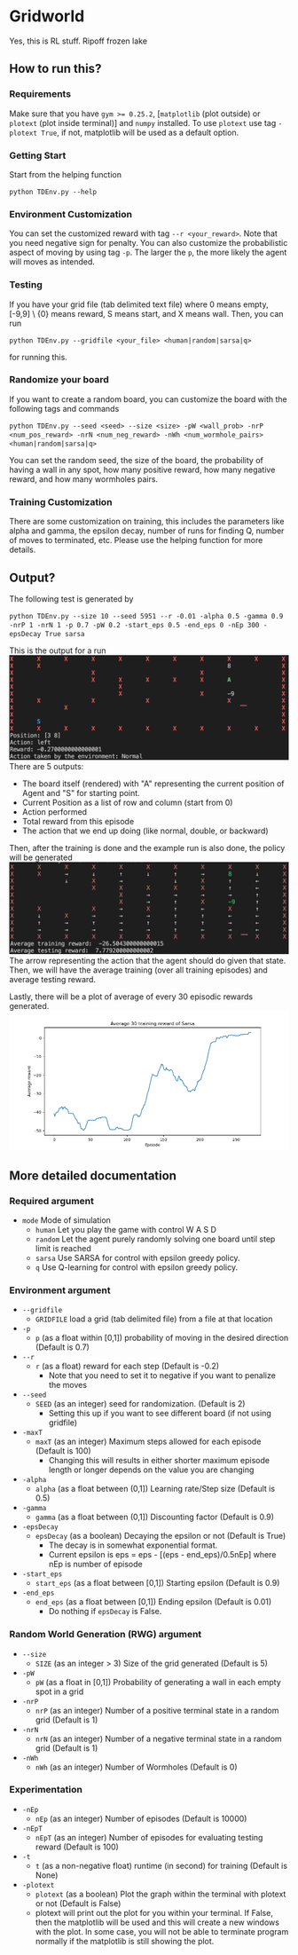 # Gridworld

Yes, this is RL stuff. Ripoff frozen lake

## How to run this?

### Requirements
Make sure that you have `gym >= 0.25.2`, [`matplotlib` (plot outside) or `plotext` (plot inside terminal)] and `numpy` installed. To use `plotext` use tag `-plotext True`, if not, matplotlib will be used as a default option.

### Getting Start
Start from the helping function
```
python TDEnv.py --help
```
### Environment Customization
You can set the customized reward with tag `--r <your_reward>`. Note that you need negative sign for penalty. You can also customize the probabilistic aspect of moving by using tag `-p`. The larger the `p`, the more likely the agent will moves as intended.

### Testing
If you have your grid file (tab delimited text file) where 0 means empty, [-9,9] \ {0} means reward, S means start, and X means wall. Then, you can run 
```
python TDEnv.py --gridfile <your_file> <human|random|sarsa|q>
```
for running this.

### Randomize your board
If you want to create a random board, you can customize the board with the following tags and commands
```
python TDEnv.py --seed <seed> --size <size> -pW <wall_prob> -nrP <num_pos_reward> -nrN <num_neg_reward> -nWh <num_wormhole_pairs> <human|random|sarsa|q>
```
You can set the random seed, the size of the board, the probability of having a wall in any spot, how many positive reward, how many negative reward, and how many wormholes pairs.

### Training Customization
There are some customization on training, this includes the parameters like alpha and gamma, the epsilon decay, number of runs for finding Q, number of moves to terminated, etc. Please use the helping function for more details.

## Output?

The following test is generated by
```
python TDEnv.py --size 10 --seed 5951 --r -0.01 -alpha 0.5 -gamma 0.9 -nrP 1 -nrN 1 -p 0.7 -pW 0.2 -start_eps 0.5 -end_eps 0 -nEp 300 -epsDecay True sarsa
```
This is the output for a run
![ExperimentRun](images/ExampleRun.png)
There are 5 outputs: 
  * The board itself (rendered) with "A" representing the current position of Agent and "S" for starting point.
  * Current Position as a list of row and column (start from 0)
  * Action performed
  * Total reward from this episode
  * The action that we end up doing (like normal, double, or backward)

Then, after the training is done and the example run is also done, the policy will be generated 
![policy](images/PolicyReward.png)
The arrow representing the action that the agent should do given that state. Then, we will have the average training (over all training episodes) and average testing reward.

Lastly, there will be a plot of average of every 30 episodic rewards generated.
![rewardPlot](images/sarsaGit.png)

## More detailed documentation

### Required argument
  * `mode` Mode of simulation
      * `human` Let you play the game with control W A S D
      * `random` Let the agent purely randomly solving one board until step limit is reached
      * `sarsa` Use SARSA for control with epsilon greedy policy.
      * `q` Use Q-learning for control with epsilon greedy policy.

### Environment argument
  * `--gridfile`
      * `GRIDFILE`  load a grid (tab delimited file) from a file at that location
  * `-p`
      * `p` (as a float within [0,1]) probability of moving in the desired direction (Default is 0.7)
  * `--r`
      * `r` (as a float) reward for each step (Default is -0.2)
          * Note that you need to set it to negative if you want to penalize the moves
  * `--seed`
      * `SEED` (as an integer) seed for randomization. (Default is 2)
          * Setting this up if you want to see different board (if not using gridfile)
  * `-maxT`
      * `maxT` (as an integer) Maximum steps allowed for each episode (Default is 100)
          * Changing this will results in either shorter maximum episode length or longer depends on the value you are changing
  * `-alpha`
      * `alpha` (as a float between (0,1]) Learning rate/Step size (Default is 0.5)
  * `-gamma`
      * `gamma` (as a float between (0,1]) Discounting factor (Default is 0.9)
  * `-epsDecay`
      * `epsDecay` (as a boolean) Decaying the epsilon or not (Default is True)
          * The decay is in somewhat exponential format.
          * Current epsilon is eps = eps - [(eps - end_eps)/0.5nEp] where nEp is number of episode
  * `-start_eps`
      * `start_eps` (as a float between [0,1]) Starting epsilon (Default is 0.9)
  * `-end_eps`
      * `end_eps` (as a float between [0,1]) Ending epsilon (Default is 0.01)
          * Do nothing if `epsDecay` is False.

### Random World Generation (RWG) argument
  * `--size`
      * `SIZE` (as an integer > 3) Size of the grid generated (Default is 5)
  * `-pW`
      * `pW` (as a float in [0,1]) Probability of generating a wall in each empty spot in a grid
  * `-nrP`
      * `nrP` (as an integer) Number of a positive terminal state in a random grid (Default is 1)
  * `-nrN`
      * `nrN` (as an integer) Number of a negative terminal state in a random grid (Default is 1)
  * `-nWh`
      * `nWh` (as an integer) Number of Wormholes (Default is 0)

### Experimentation
  * `-nEp`
      * `nEp` (as an integer) Number of episodes (Default is 10000)
  * `-nEpT`
      * `nEpT` (as an integer) Number of episodes for evaluating testing reward (Default is 100)
  * `-t`
      * `t` (as a non-negative float) runtime (in second) for training (Default is None)
  * `-plotext`
      * `plotext` (as a boolean) Plot the graph within the terminal with plotext or not (Default is False)           
      * plotext will print out the plot for you within your terminal. If False, then the matplotlib will be used and this will create a new windows with the plot. In some case, you will not be able to terminate program normally if the matplotlib is still showing the plot.